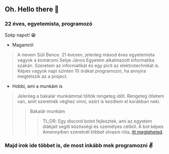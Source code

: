 ## Oh. Hello there 👋
### 22 éves, egyetemista, programozó

Szép napot! 😁
* Magamról
> A nevem Süli Bence. 21 évesen, jelenleg másod éves egyetemista vagyok a komáromi Selye János Egyetem alkalmazott informatika szakán. Szeretem az informatikát és egy picit az elektrotechnikát is. Képes vagyok napi szinten 10 órákat programozni, ha annyira megtetszik az a project.

* Hobbi, ami a munkám is
> Jelenleg a bakalár munkámmal töltök rengeteg időt. Rengeteg ötletem van, amit szeretnék véghez vinni, ezért is kezdtem el korábban neki.
> > Bakalár munkám
> > > TL;DR: Egy discord botot fejlesztek, ami az egyetem diákjait segíti közösségi és személyes célból.
> > > A bot képes 
> > > Amennyiben szeretnél többet olvasni róla, [itt megteheted].

### Majd írok ide többet is, de most inkább mek programozni ✌

<!--
**Sube22/Sube22** is a ✨ _special_ ✨ repository because its `README.md` (this file) appears on your GitHub profile.

Here are some ideas to get you started:

- 🔭 I’m currently working on ...
- 🌱 I’m currently learning ...
- 👯 I’m looking to collaborate on ...
- 🤔 I’m looking for help with ...
- 💬 Ask me about ...
- 📫 How to reach me: ...
- 😄 Pronouns: ...
- ⚡ Fun fact: ...
-->


[itt megteheted]: https://sube22.github.io/selyeai/index.html


<!--

Segítség

 https://docs.github.com/en/github/writing-on-github/getting-started-with-writing-and-formatting-on-github/basic-writing-and-formatting-syntax -->
